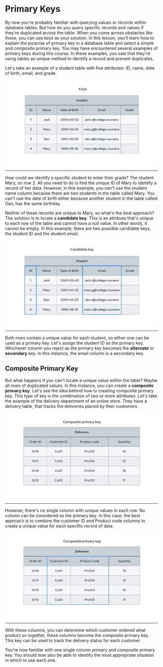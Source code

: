 # Primary Keys

By now you're probably familiar with querying values or records within database tables. But how do you query specific records and values if they're duplicated across the table. When you come across obstacles like these, you can use keys as your solution. In this lesson, you'll learn how to explain the purpose of primary key in a database table and select a simple and composite primary key. You may have encountered several examples of primary keys during this course. In these examples, you saw that they're using tables as unique method to identify a record and prevent duplicates.

Let's take an example of a student table with five attributes: ID, name, date of birth, email, and grade.

<img alt="image" src="img_001.png" width="100%" height="50%"/>

---

How could we identify a specific student to enter their grade? The student Mary, on row 2. All you need to do is find the unique ID of Mary to identify a record of her data. However, in this example, you can't use the student name column because there are two students in the table called Mary. You can't use the date of birth either because another student in the table called Dan, has the same birthday. 

Neither of these records are unique to Mary, so what's the best approach? The solution is to locate a **candidate key**. This is an attribute that's unique to each row of the table and cannot have a null value. In other words, it cannot be empty. In this example, there are two possible candidate keys, the student ID and the student email.

<img alt="image" src="img_002.png" width="100%" height="50%"/>

---

Both rows contain a unique value for each student, so either one can be used as a primary key. Let's assign the student ID as the primary key. Whichever column you reject as the primary key becomes the **alternate** or **secondary** key. In this instance, the email column is a secondary key.


## Composite Primary Key

But what happens if you can't locate a unique value within the table? Maybe all rows of duplicated values. In this instance, you can create a **composite primary key**. Let's see the idea behind how to creating composite primary key. This type of key is the combination of two or more attributes. Let's take the example of the delivery department of an online store. They have a delivery table, that tracks the deliveries placed by their customers.

<img alt="image" src="img_003.png" width="100%" height="50%"/>

---

However, there's no single column with unique values in each row. No column can be considered as the primary key. In this case, the best approach is to combine the customer ID and Product code columns to create a unique value for each specific record of data.

<img alt="image" src="img_004.png" width="100%" height="50%"/>

---

With these columns, you can determine which customer ordered what product so together, these columns become the composite primary key. This key can be used to track the delivery status for each customer.

You're now familiar with one single column primary and composite primary key. You should now also be able to identify the most appropriate situation in which to use each one.
